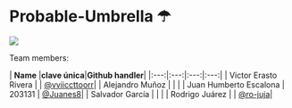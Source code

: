 # Probable-Umbrella ☂

![](images/ProbableUmbrella.png)

Team members:

| **Name** |**clave única**|**Github handler**| 
|:---:|:---:|:---:|:---:|
| Victor Erasto Rivera | | [@vviiccttoorr](https://github.com/vviiccttoorr)| 
| Alejandro Muñoz | | |
| Juan Humberto Escalona | 203131 | [@Juanes8](https://github.com/Juanes8)| 
| Salvador García  |  | | 
| Rodrigo Juárez | | [@ro-juja](https://github.com/ro-juja)| 


